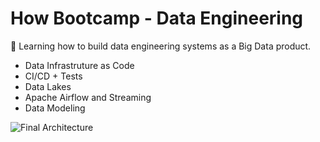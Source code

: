 
# How Bootcamp - Data Engineering 

:rocket: Learning how to build data engineering systems as a Big Data product. 

- Data Infrastruture as Code
- CI/CD + Tests
- Data Lakes
- Apache Airflow and Streaming
- Data Modeling

<img src="https://github.com/cathfoliveira/data_engineering_solutions/blob/master/Final%Architecture.png" alt="Final Architecture">
